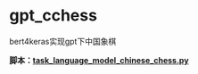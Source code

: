 # gpt_cchess
bert4keras实现gpt下中国象棋

**脚本：[task_language_model_chinese_chess.py](https://github.com/bojone/bert4keras/blob/master/examples/task_language_model_chinese_chess.py)**
